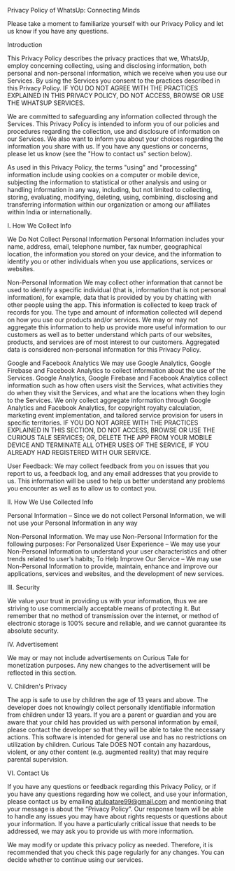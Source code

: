 Privacy Policy of WhatsUp: Connecting Minds

Please take a moment to familiarize yourself with our Privacy Policy and let us know if you have any questions.



Introduction

This Privacy Policy describes the privacy practices that we, WhatsUp, employ concerning collecting, using and disclosing information, both personal and non-personal information, which we receive when you use our Services. By using the Services you consent to the practices described in this Privacy Policy. IF YOU DO NOT AGREE WITH THE PRACTICES EXPLAINED IN THIS PRIVACY POLICY, DO NOT ACCESS, BROWSE OR USE THE WHATSUP SERVICES.

 

We are committed to safeguarding any information collected through the Services. This Privacy Policy is intended to inform you of our policies and procedures regarding the collection, use and disclosure of information on our Services. We also want to inform you about your choices regarding the information you share with us. If you have any questions or concerns, please let us know (see the "How to contact us" section below).

 

As used in this Privacy Policy, the terms "using" and "processing" information include using cookies on a computer or mobile device, subjecting the information to statistical or other analysis and using or handling information in any way, including, but not limited to collecting, storing, evaluating, modifying, deleting, using, combining, disclosing and transferring information within our organization or among our affiliates within India or internationally.

 

 

I. How We Collect Info

We Do Not Collect Personal Information
Personal Information includes your name, address, email, telephone number, fax number, geographical location, the information you stored on your device, and the information to identify you or other individuals when you use applications, services or websites.

 

Non-Personal Information
We may collect other information that cannot be used to identify a specific individual (that is, information that is not personal information), for example, data that is provided by you by chatting with other people using the app. This information is collected to keep track of records for you. The type and amount of information collected will depend on how you use our products and/or services. We may or may not aggregate this information to help us provide more useful information to our customers as well as to better understand which parts of our websites, products, and services are of most interest to our customers. Aggregated data is considered non-personal information for this Privacy Policy.
 

Google and Facebook Analytics
We may use Google Analytics, Google Firebase and Facebook Analytics to collect information about the use of the Services. Google Analytics, Google Firebase and Facebook Analytics collect information such as how often users visit the Services, what activities they do when they visit the Services, and what are the locations when they login to the Services. We only collect aggregate information through Google Analytics and Facebook Analytics, for copyright royalty calculation, marketing event implementation, and tailored service provision for users in specific territories.  IF YOU DO NOT AGREE WITH THE PRACTICES EXPLAINED IN THIS SECTION, DO NOT ACCESS, BROWSE OR USE THE CURIOUS TALE SERVICES; OR, DELETE THE APP FROM YOUR MOBILE DEVICE AND TERMINATE ALL OTHER USES OF THE SERVICE, IF YOU ALREADY HAD REGISTERED WITH OUR SERVICE.

 

User Feedback:
We may collect feedback from you on issues that you report to us, a feedback log, and any email addresses that you provide to us. This information will be used to help us better understand any problems you encounter as well as to allow us to contact you.

 

II. How We Use Collected Info

Personal Information – Since we do not collect Personal Information, we will not use your Personal Information in any way
 

Non-Personal Information. We may use Non-Personal Information for the following purposes:
For Personalized User Experience – We may use your Non-Personal Information to understand your user characteristics and other trends related to user’s habits;
To Help Improve Our Service – We may use Non-Personal Information to provide, maintain, enhance and improve our applications, services and websites, and the development of new services.

III. Security

We value your trust in providing us with your information, thus we are striving to use commercially acceptable means of protecting it. But remember that no method of transmission over the internet, or method of electronic storage is 100% secure and reliable, and we cannot guarantee its absolute security.

 
IV. Advertisement

We may or may not include advertisements on Curious Tale for monetization purposes. Any new changes to the advertisement will be reflected in this section. 

V. Children's Privacy

The app is safe to use by children the age of 13 years and above. The developer does not knowingly collect personally identifiable information from children under 13 years. If you are a parent or guardian and you are aware that your child has provided us with personal information by email, please contact the developer so that they will be able to take the necessary actions.
This software is intended for general use and has no restrictions on utilization by children.
Curious Tale DOES NOT contain any hazardous, violent, or any other content (e.g. augmented reality) that may require parental supervision.

 
VI. Contact Us

If you have any questions or feedback regarding this Privacy Policy, or if you have any questions regarding how we collect, and use your information, please contact us by emailing atulpatare99@gmail.com and mentioning that your message is about the “Privacy Policy”. Our response team will be able to handle any issues you may have about rights requests or questions about your information. If you have a particularly critical issue that needs to be addressed, we may ask you to provide us with more information.



We may modify or update this privacy policy as needed. Therefore, it is recommended that you check this page regularly for any changes. You can decide whether to continue using our services.